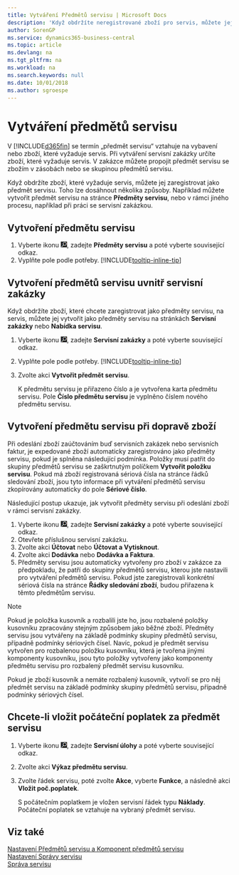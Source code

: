 ```yaml
---
title: Vytváření Předmětů servisu | Microsoft Docs
description: 'Když obdržíte neregistrované zboží pro servis, můžete jej zaregistrovat jako předmět servisu.'
author: SorenGP
ms.service: dynamics365-business-central
ms.topic: article
ms.devlang: na
ms.tgt_pltfrm: na
ms.workload: na
ms.search.keywords: null
ms.date: 10/01/2018
ms.author: sgroespe
---
```

# <a name="create-service-items"></a>Vytváření předmětů servisu
V [!INCLUDE[d365fin](includes/d365fin_md.md)] se termín „předmět servisu“ vztahuje na vybavení nebo zboží, které vyžaduje servis. Při vytváření servisní zakázky určíte zboží, které vyžaduje servis. V zakázce můžete propojit předmět servisu se zbožím v zásobách nebo se skupinou předmětů servisu.    

Když obdržíte zboží, které vyžaduje servis, můžete jej zaregistrovat jako předmět servisu. Toho lze dosáhnout několika způsoby. Například můžete vytvořit předmět servisu na stránce **Předměty servisu**, nebo v rámci jiného procesu, například při práci se servisní zakázkou.   

## <a name="to-create-a-service-item"></a>Vytvoření předmětu servisu  
1. Vyberte ikonu ![Žárovky, která otevře funkci Řekněte mi](media/ui-search/search_small.png "Řekněte mi, co chcete dělat"), zadejte **Předměty servisu** a poté vyberte související odkaz.
2. Vyplňte pole podle potřeby. [!INCLUDE[tooltip-inline-tip](includes/tooltip-inline-tip_md.md)]  

## <a name="to-create-service-items-within-a-service-order"></a>Vytvoření předmětů servisu uvnitř servisní zakázky  
Když obdržíte zboží, které chcete zaregistrovat jako předměty servisu, na servis, můžete jej vytvořit jako předměty servisu na stránkách **Servisní zakázky** nebo **Nabídka servisu**.  

1. Vyberte ikonu ![Žárovky, která otevře funkci Řekněte mi](media/ui-search/search_small.png "Řekněte mi, co chcete dělat"), zadejte **Servisní zakázky** a poté vyberte související odkaz.  
2. Vyplňte pole podle potřeby. [!INCLUDE[tooltip-inline-tip](includes/tooltip-inline-tip_md.md)]  
3. Zvolte akci **Vytvořit předmět servisu**.  

    K předmětu servisu je přiřazeno číslo a je vytvořena karta předmětu servisu. Pole **Číslo předmětu servisu** je vyplněno číslem nového předmětu servisu.

## <a name="to-create-a-service-item-when-shipping-items"></a>Vytvoření předmětu servisu při dopravě zboží  
Při odeslání zboží zaúčtováním buď servisních zakázek nebo servisních faktur, je expedované zboží automaticky zaregistrováno jako předměty servisu, pokud je splněna následující podmínka. Položky musí patřit do skupiny předmětů servisu se zaškrtnutým políčkem **Vytvořit položku servisu**. Pokud má zboží registrovaná sériová čísla na stránce řádků sledování zboží, jsou tyto informace při vytváření předmětů servisu zkopírovány automaticky do pole **Sériové číslo**.  

Následující postup ukazuje, jak vytvořit předměty servisu při odeslání zboží v rámci servisní zakázky.  

1. Vyberte ikonu ![Žárovky, která otevře funkci Řekněte mi](media/ui-search/search_small.png "Řekněte mi, co chcete dělat"), zadejte **Servisní zakázky** a poté vyberte související odkaz.  
2. Otevřete příslušnou servisní zakázku.  
3. Zvolte akci **Účtovat** nebo **Účtovat a Vytisknout**.  
4. Zvolte akci **Dodávka** nebo **Dodávka a Faktura**.  
5. Předměty servisu jsou automaticky vytvořeny pro zboží v zakázce za předpokladu, že patří do skupiny předmětů servisu, kterou jste nastavili pro vytváření předmětů servisu. Pokud jste zaregistrovali konkrétní sériová čísla na stránce **Řádky sledování zboží**, budou přiřazena k těmto předmětům servisu.  

> [!NOTE]  
>  Pokud je položka kusovník a rozbalili jste ho, jsou rozbalené položky kusovníku zpracovány stejným způsobem jako běžné zboží. Předměty servisu jsou vytvářeny na základě podmínky skupiny předmětů servisu, případně podmínky sériových čísel. Navíc, pokud je předmět servisu vytvořen pro rozbalenou položku kusovníku, která je tvořena jinými komponenty kusovníku, jsou tyto položky vytvořeny jako komponenty předmětu servisu pro rozbalený předmět servisu kusovníku.  
>   
>  Pokud je zboží kusovník a nemáte rozbalený kusovník, vytvoří se pro něj předmět servisu na základě podmínky skupiny předmětů servisu, případně podmínky sériových čísel.  

## <a name="to-insert-a-starting-fee-for-a-service-item"></a>Chcete-li vložit počáteční poplatek za předmět servisu
1. Vyberte ikonu ![Žárovky, která otevře funkci Řekněte mi](media/ui-search/search_small.png "Řekněte mi, co chcete dělat"), zadejte **Servisní úlohy** a poté vyberte související odkaz.
2. Zvolte akci **Výkaz předmětu servisu**.
3. Zvolte řádek servisu, poté zvolte **Akce**, vyberte **Funkce**, a následně akci **Vložit poč.poplatek**.  

    S počátečním poplatkem je vložen servisní řádek typu **Náklady**. Počáteční poplatek se vztahuje na vybraný předmět servisu.

## <a name="see-also"></a>Viz také  
[Nastavení Předmětů servisu a Komponent předmětů servisu](service-how-setup-service-items.md)  
[Nastavení Správy servisu](service-setup-service.md)  
[Správa servisu](service-service.md)  
